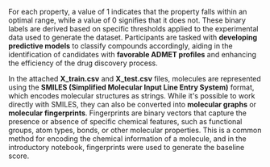 For each property, a value of 1 indicates that the property falls within an optimal range, while a value of 0 signifies that it does not. These binary labels are derived based on specific thresholds applied to the experimental data used to generate the dataset. Participants are tasked with **developing predictive models** to classify compounds accordingly, aiding in the identification of candidates with **favorable ADMET profiles** and enhancing the efficiency of the drug discovery process.

In the attached **X_train.csv** and **X_test.csv** files, molecules are represented using the **SMILES (Simplified Molecular Input Line Entry System)** format, which encodes molecular structures as strings. While it's possible to work directly with SMILES, they can also be converted into **molecular graphs** or **molecular fingerprints**. Fingerprints are binary vectors that capture the presence or absence of specific chemical features, such as functional groups, atom types, bonds, or other molecular properties. This is a common method for encoding the chemical information of a molecule, and in the introductory notebook, fingerprints were used to generate the baseline score.